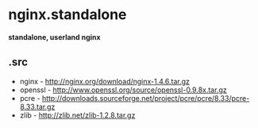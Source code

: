 # nginx.standalone
#### standalone, userland nginx

## .src
* nginx - http://nginx.org/download/nginx-1.4.6.tar.gz
* openssl - http://www.openssl.org/source/openssl-0.9.8x.tar.gz
* pcre - http://downloads.sourceforge.net/project/pcre/pcre/8.33/pcre-8.33.tar.gz
* zlib - http://zlib.net/zlib-1.2.8.tar.gz
